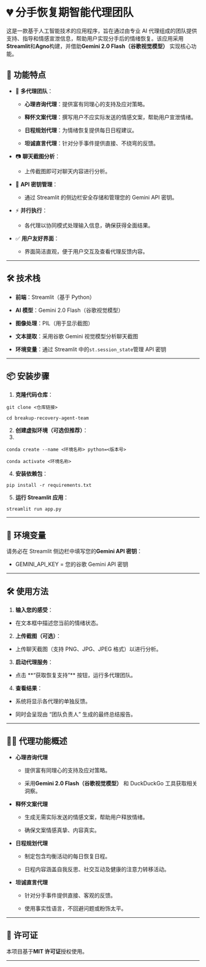 # 💔 分手恢复期智能代理团队

这是一款基于人工智能技术的应用程序，旨在通过由专业 AI 代理组成的团队提供支持、指导和情感宣泄信息，帮助用户实现分手后的情绪恢复。该应用采用**Streamlit**和**Agno**构建，并借助**Gemini 2.0 Flash（谷歌视觉模型）** 实现核心功能。

## 🚀 功能特点

* 🧠 **多代理团队**：

  * **心理咨询代理**：提供富有同理心的支持及应对策略。

  * **释怀文案代理**：撰写用户不应实际发送的情感文案，帮助用户宣泄情绪。

  * **日程规划代理**：为情绪恢复提供每日日程建议。

  * **坦诚直言代理**：针对分手事件提供直接、不绕弯的反馈。

* 📷 **聊天截图分析**：

  * 上传截图即可对聊天内容进行分析。

* 🔑 **API 密钥管理**：

  * 通过 Streamlit 的侧边栏安全存储和管理您的 Gemini API 密钥。

* ⚡ **并行执行**：

  * 各代理以协同模式处理输入信息，确保获得全面结果。

* ✅ **用户友好界面**：

  * 界面简洁直观，便于用户交互及查看代理反馈内容。

***

## 🛠️ 技术栈

* **前端**：Streamlit（基于 Python）

* **AI 模型**：Gemini 2.0 Flash（谷歌视觉模型）

* **图像处理**：PIL（用于显示截图）

* **文本提取**：采用谷歌 Gemini 视觉模型分析聊天截图

* **环境变量**：通过 Streamlit 中的`st.session_state`管理 API 密钥

***

## 📦 安装步骤

1. **克隆代码仓库**：

```
git clone <仓库链接>

cd breakup-recovery-agent-team
```

2. **创建虚拟环境（可选但推荐）**：
3. 

```
conda create --name <环境名称> python=<版本号>

conda activate <环境名称>
```

4. **安装依赖包**：

```
pip install -r requirements.txt
```

5. **运行 Streamlit 应用**：

```
streamlit run app.py
```

***

## 🔑 环境变量

请务必在 Streamlit 侧边栏中填写您的**Gemini API 密钥**：

* GEMINI\_API\_KEY = 您的谷歌 Gemini API 密钥

***

## 🛠️ 使用方法

1. **输入您的感受**：

* 在文本框中描述您当前的情绪状态。

2. **上传截图（可选）**：

* 上传聊天截图（支持 PNG、JPG、JPEG 格式）以进行分析。

3. **启动代理服务**：

* 点击 \*\*“获取恢复支持”\*\* 按钮，运行多代理团队。

4. **查看结果**：

* 系统将显示各代理的单独反馈。

* 同时会呈现由 “团队负责人” 生成的最终总结报告。

***

## 🧑‍💻 代理功能概述

* **心理咨询代理**

  * 提供富有同理心的支持及应对策略。

  * 采用**Gemini 2.0 Flash（谷歌视觉模型）** 和 DuckDuckGo 工具获取相关洞察。

* **释怀文案代理**

  * 生成无需实际发送的情感文案，帮助用户释放情绪。

  * 确保文案情感真挚、内容真实。

* **日程规划代理**

  * 制定包含均衡活动的每日恢复日程。

  * 日程内容涵盖自我反思、社交互动及健康的注意力转移活动。

* **坦诚直言代理**

  * 针对分手事件提供直接、客观的反馈。

  * 使用事实性语言，不回避问题或粉饰太平。

***

## 📄 许可证

本项目基于**MIT 许可证**授权使用。

***

